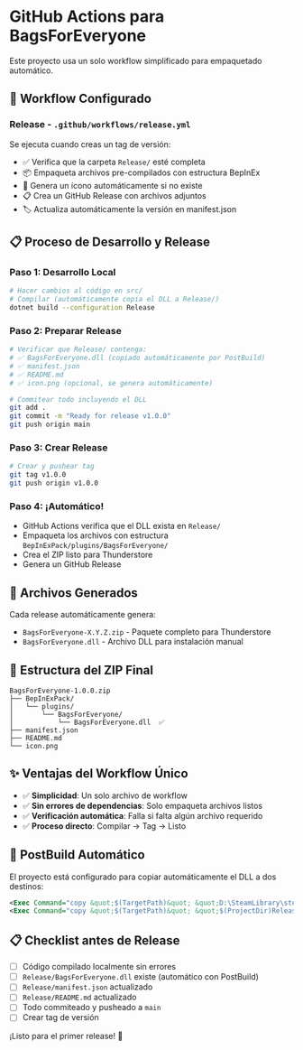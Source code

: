 # GitHub Actions para BagsForEveryone

Este proyecto usa un solo workflow simplificado para empaquetado automático.

## 🚀 Workflow Configurado

### **Release** - `.github/workflows/release.yml`
Se ejecuta cuando creas un tag de versión:
- ✅ Verifica que la carpeta `Release/` esté completa
- 📦 Empaqueta archivos pre-compilados con estructura BepInEx
- 🎨 Genera un ícono automáticamente si no existe
- 📋 Crea un GitHub Release con archivos adjuntos
- 🏷️ Actualiza automáticamente la versión en manifest.json

## 📋 Proceso de Desarrollo y Release

### Paso 1: Desarrollo Local
```bash
# Hacer cambios al código en src/
# Compilar (automáticamente copia el DLL a Release/)
dotnet build --configuration Release
```

### Paso 2: Preparar Release
```bash
# Verificar que Release/ contenga:
# ✅ BagsForEveryone.dll (copiado automáticamente por PostBuild)
# ✅ manifest.json
# ✅ README.md
# ✅ icon.png (opcional, se genera automáticamente)

# Commitear todo incluyendo el DLL
git add .
git commit -m "Ready for release v1.0.0"
git push origin main
```

### Paso 3: Crear Release
```bash
# Crear y pushear tag
git tag v1.0.0
git push origin v1.0.0
```

### Paso 4: ¡Automático!
- GitHub Actions verifica que el DLL exista en `Release/`
- Empaqueta los archivos con estructura `BepInExPack/plugins/BagsForEveryone/`
- Crea el ZIP listo para Thunderstore
- Genera un GitHub Release

## 📁 Archivos Generados

Cada release automáticamente genera:
- `BagsForEveryone-X.Y.Z.zip` - Paquete completo para Thunderstore
- `BagsForEveryone.dll` - Archivo DLL para instalación manual

## 🎯 Estructura del ZIP Final

```
BagsForEveryone-1.0.0.zip
├── BepInExPack/
│   └── plugins/
│       └── BagsForEveryone/
│           └── BagsForEveryone.dll  ✅
├── manifest.json
├── README.md
└── icon.png
```

## ✨ Ventajas del Workflow Único

- ✅ **Simplicidad**: Un solo archivo de workflow
- ✅ **Sin errores de dependencias**: Solo empaqueta archivos listos
- ✅ **Verificación automática**: Falla si falta algún archivo requerido
- ✅ **Proceso directo**: Compilar → Tag → Listo

## 🔧 PostBuild Automático

El proyecto está configurado para copiar automáticamente el DLL a dos destinos:
```xml
<Exec Command="copy &quot;$(TargetPath)&quot; &quot;D:\SteamLibrary\steamapps\common\PEAK\BepInEx\plugins\&quot;" />
<Exec Command="copy &quot;$(TargetPath)&quot; &quot;$(ProjectDir)Release\&quot;" />
```

## 📋 Checklist antes de Release

- [ ] Código compilado localmente sin errores
- [ ] `Release/BagsForEveryone.dll` existe (automático con PostBuild)
- [ ] `Release/manifest.json` actualizado
- [ ] `Release/README.md` actualizado
- [ ] Todo commiteado y pusheado a `main`
- [ ] Crear tag de versión

¡Listo para el primer release! 🎒